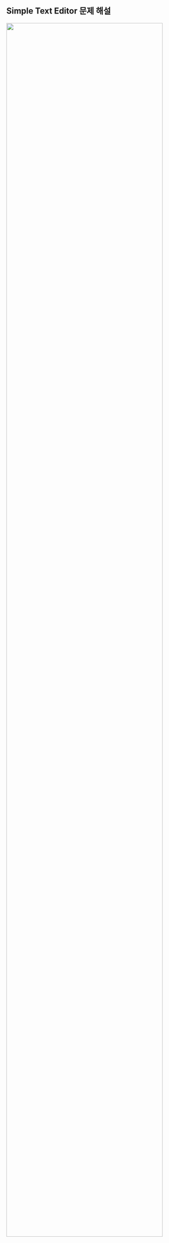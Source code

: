 Simple Text Editor 문제 해설
-----------------------------
<img src="https://user-images.githubusercontent.com/55957124/67276483-bb6f9280-f4ff-11e9-82a7-d26a373044aa.PNG" width="90%"></img>
